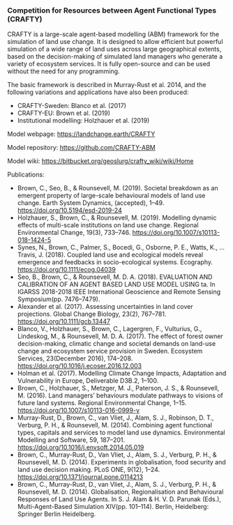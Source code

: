 ### Competition for Resources between Agent Functional Types (CRAFTY)

CRAFTY is a large-scale agent-based modelling (ABM) framework for the simulation of land use change. It is designed to allow efficient but powerful simulation of a wide range of land uses across large geographical extents, based on the decision-making of simulated land managers who generate a variety of ecosystem services. It is fully open-source and can be used without the need for any programming.

 
The basic framework is described in Murray-Rust et al. 2014, and the following variations and applications have also been produced:

- CRAFTY-Sweden: Blanco et al. (2017)
- CRAFTY-EU: Brown et al. (2019)
- Institutional modelling: Holzhauer et al. (2019)


Model webpage:
https://landchange.earth/CRAFTY

Model repository:
https://github.com/CRAFTY-ABM

Model wiki:
https://bitbucket.org/geoslurg/crafty_wiki/wiki/Home

Publications: 

- Brown, C., Seo, B., & Rounsevell, M. (2019). Societal breakdown as an emergent property of large-scale behavioural models of land use change. Earth System Dynamics, (accepted), 1–49. https://doi.org/10.5194/esd-2019-24
- Holzhauer, S., Brown, C., & Rounsevell, M. (2019). Modelling dynamic effects of multi-scale institutions on land use change. Regional Environmental Change, 19(3), 733–746. https://doi.org/10.1007/s10113-018-1424-5
- Synes, N., Brown, C., Palmer, S., Bocedi, G., Osborne, P. E., Watts, K., … Travis, J. (2018). Coupled land use and ecological models reveal emergence and feedbacks in socio-ecological systems. Ecography. https://doi.org/10.1111/ecog.04039
- Seo, B., Brown, C., & Rounsevell, M. D. A. (2018). EVALUATION AND CALIBRATION OF AN AGENT BASED LAND USE MODEL USING ta. In IGARSS 2018-2018 IEEE International Geoscience and Remote Sensing Symposium(pp. 7476–7479).
- Alexander et al. (2017). Assessing uncertainties in land cover projections. Global Change Biology, 23(2), 767–781. https://doi.org/10.1111/gcb.13447
- Blanco, V., Holzhauer, S., Brown, C., Lagergren, F., Vulturius, G., Lindeskog, M., & Rounsevell, M. D. A. (2017). The effect of forest owner decision-making, climatic change and societal demands on land-use change and ecosystem service provision in Sweden. Ecosystem Services, 23(December 2016), 174–208. https://doi.org/10.1016/j.ecoser.2016.12.003
- Holman et al. (2017). Modelling Climate Change Impacts, Adaptation and Vulnerability in Europe, Deliverable D3B.2, 1–100.
- Brown, C., Holzhauer, S., Metzger, M. J., Paterson, J. S., & Rounsevell, M. (2016). Land managers’ behaviours modulate pathways to visions of future land systems. Regional Environmental Change, 1–15. https://doi.org/10.1007/s10113-016-0999-y
- Murray-Rust, D., Brown, C., van Vliet, J., Alam, S. J., Robinson, D. T., Verburg, P. H., & Rounsevell, M. (2014). Combining agent functional types, capitals and services to model land use dynamics. Environmental Modelling and Software, 59, 187–201. https://doi.org/10.1016/j.envsoft.2014.05.019
- Brown, C., Murray-Rust, D., Van Vliet, J., Alam, S. J., Verburg, P. H., & Rounsevell, M. D. (2014). Experiments in globalisation, food security and land use decision making. PLoS ONE, 9(12), 1–24. https://doi.org/10.1371/journal.pone.0114213
- Brown, C., Murray-Rust, D., van Vliet, J., Alam, S. J., Verburg, P. H., & Rounsevell, M. D. (2014). Globalisation, Regionalisation and Behavioural Responses of Land Use Agents. In S. J. Alam & H. V. D. Parunak (Eds.), Multi-Agent-Based Simulation XIV(pp. 101–114). Berlin, Heidelberg: Springer Berlin Heidelberg.

 

<!--# The data give the speed of cars and the distances taken to stop. Note that the data were recorded in the 1920s.
# # In case you're looking for specific information an are not able to find it, drop an email to calum.brown@kit.edu saying what you miss and where you are expecting that information.
https://landchange.earth 

# * **Speed** - speed (mph)
# * **Dist** - stopping distance (ft) --> 
